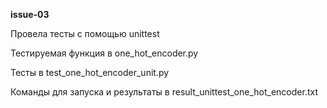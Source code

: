 **issue-03**

Провела тесты с помощью unittest

Тестируемая функция в one_hot_encoder.py

Тесты в test_one_hot_encoder_unit.py

Команды для запуска и результаты в result_unittest_one_hot_encoder.txt

